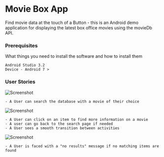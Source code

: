 # Movie Box App

Find movie data at the touch of a Button - this is an Android demo application for displaying the latest box office movies using the movieDb API. 

### Prerequisites

What things you need to install the software and how to install them

```
Android Studio 3.2
Device - Android 7 > 
```
### User Stories

![Screenshot](Gif0.gif)
```
- A User can search the database with a movie of their choice
```

![Screenshot](gif01.gif)
```
- A User can click on an item to find more information on a movie
- A user can go back to the search page if needed
- A User sees a smooth transition between activities
```
![Screenshot](gif02.gif)
```
- A User is faced with a "no results" message if no matching items are found
```
